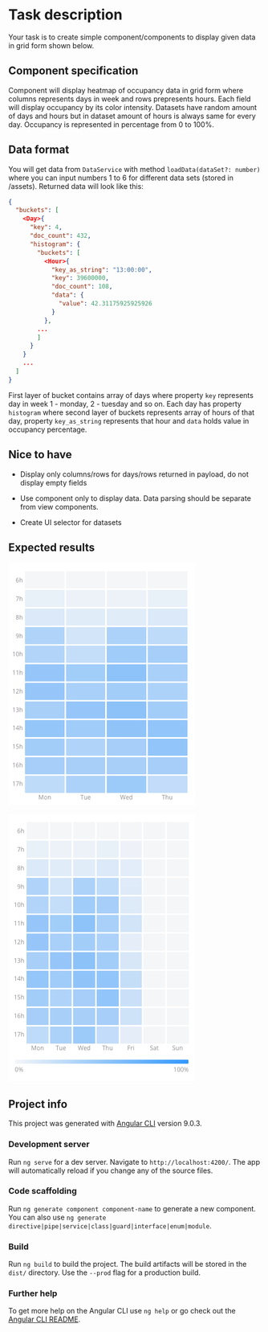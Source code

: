# Task description

Your task is to create simple component/components to display given data in grid form shown below.

## Component specification

Component will display heatmap of occupancy data in grid form where columns represents days in week and rows prepresents hours. Each field will display occupancy by its color intensity. Datasets have random amount of days and hours but in dataset amount of hours is always same for every day. Occupancy is represented in percentage from 0 to 100%.

## Data format

You will get data from `DataService` with method `loadData(dataSet?: number)` where you can input numbers 1 to 6 for different data sets (stored in /assets). Returned data will look like this:

```json
{
  "buckets": [
    <Day>{
      "key": 4,
      "doc_count": 432,
      "histogram": {
        "buckets": [
          <Hour>{
            "key_as_string": "13:00:00",
            "key": 39600000,
            "doc_count": 108,
            "data": {
              "value": 42.31175925925926
            }
          },
        ...
        ]
      }
    }
    ...
  ]
}
```

First layer of bucket contains array of days where property `key` represents day in week 1 - monday, 2 - tuesday and so on. Each day has property `histogram` where second layer of buckets represents array of hours of that day, property `key_as_string` represents that hour and `data` holds value in occupancy percentage.

## Nice to have

- Display only columns/rows for days/rows returned in payload, do not display empty fields

- Use component only to display data. Data parsing should be separate from view components.

- Create UI selector for datasets

## Expected results

![Example of expected result](./src/assets/img1.png)

![Example of expected result](./src/assets/img2.png)

## Project info

This project was generated with [Angular CLI](https://github.com/angular/angular-cli) version 9.0.3.

### Development server

Run `ng serve` for a dev server. Navigate to `http://localhost:4200/`. The app will automatically reload if you change any of the source files.

### Code scaffolding

Run `ng generate component component-name` to generate a new component. You can also use `ng generate directive|pipe|service|class|guard|interface|enum|module`.

### Build

Run `ng build` to build the project. The build artifacts will be stored in the `dist/` directory. Use the `--prod` flag for a production build.

### Further help

To get more help on the Angular CLI use `ng help` or go check out the [Angular CLI README](https://github.com/angular/angular-cli/blob/master/README.md).
